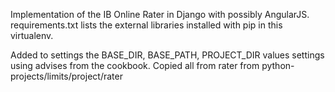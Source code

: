 Implementation of the IB Online Rater in Django with possibly AngularJS.
requirements.txt lists the external libraries installed with pip in this virtualenv.

Added to settings the BASE_DIR, BASE_PATH, PROJECT_DIR values settings using advises from the cookbook.
Copied all from rater from python-projects/limits/project/rater


 
